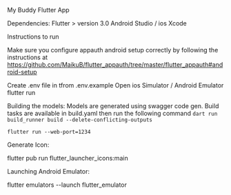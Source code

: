 My Buddy Flutter App

Dependencies:
Flutter > version 3.0
Android Studio / ios Xcode


Instructions to run

Make sure you configure appauth android setup correctly by following the instructions at https://github.com/MaikuB/flutter_appauth/tree/master/flutter_appauth#android-setup

Create .env file in tfrom .env.example
Open ios Simulator / Android Emulator
flutter run

Building the models:
Models are generated using swagger code gen.
Build tasks are available in build.yaml then run the following command
```dart run build_runner build --delete-conflicting-outputs```

```flutter run --web-port=1234```

Generate Icon:

flutter pub run flutter_launcher_icons:main

Launching Android Emulator:

flutter emulators --launch flutter_emulator

